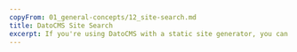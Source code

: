 ```yaml
---
copyFrom: 01_general-concepts/12_site-search.md
title: DatoCMS Site Search
excerpt: If you're using DatoCMS with a static site generator, you can add basic site-search functionality in no time.
---
```

